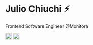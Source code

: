 # Julio Chiuchi ⚡️ 

Frontend Software Engineer @Monitora

<p align="left">
<a href="https://twitter.com/juliochiuchi" target="_blank"><img align="center" src="https://cdn.jsdelivr.net/npm/simple-icons@3.0.1/icons/twitter.svg" alt="juliochiuchi" height="20" width="20" /></a>
<a href="https://linkedin.com/in/juliochiuchi" target="_blank"><img align="center" src="https://cdn.jsdelivr.net/npm/simple-icons@3.0.1/icons/linkedin.svg" alt="juliochiuchi" height="20" width="20" /></a>
</p>



<!--
**juliochiuchi/juliochiuchi** is a ✨ _special_ ✨ repository because its `README.md` (this file) appears on your GitHub profile.


![Twitter URL](https://img.shields.io/twitter/url?label=Julio%20Chiuchi&logo=twitter&style=social&url=https://twitter.com/juliochiuchi)
![Linkedin URL](https://img.shields.io/linkedin/url?label=Julio%20Chiuchi&logo=linkedin&style=social&url=https://br.linkedin.com/juliochiuchi)

<p align="left">
<a href="https://twitter.com/juliochiuchi" target="blank"><img align="center" src="https://cdn.jsdelivr.net/npm/simple-icons@3.0.1/icons/twitter.svg" alt="juliochiuchi" height="20" width="20" /></a>
<a href="https://linkedin.com/in/juliochiuchi" target="blank"><img align="center" src="https://cdn.jsdelivr.net/npm/simple-icons@3.0.1/icons/linkedin.svg" alt="juliochiuchi" height="20" width="20" /></a>
</p>

Here are some ideas to get you started:

- 🔭 I’m currently working on ...
- 🌱 I’m currently learning ...
- 👯 I’m looking to collaborate on ...
- 🤔 I’m looking for help with ...
- 💬 Ask me about ...
- 📫 How to reach me: ...
- 😄 Pronouns: ...
- ⚡ Fun fact: ...
-->
